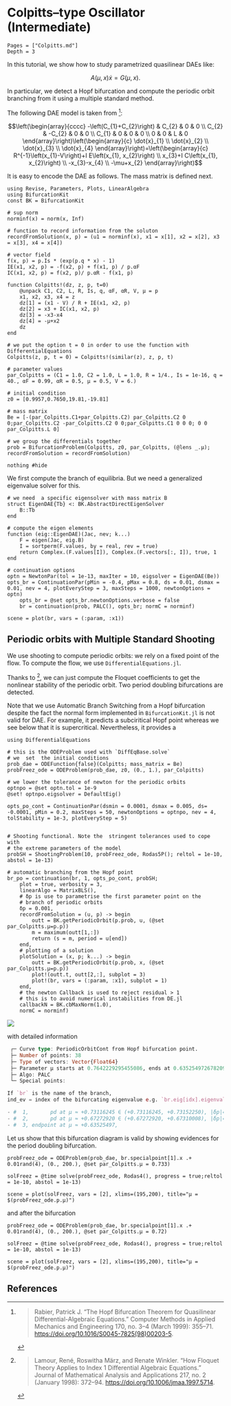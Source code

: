 # Colpitts–type Oscillator (Intermediate)

```@contents
Pages = ["Colpitts.md"]
Depth = 3
```

In this tutorial, we show how to study parametrized quasilinear DAEs like:

$$A(\mu,x)\dot x = G(\mu,x).$$

In particular, we detect a Hopf bifurcation and compute the periodic orbit branching from it using a multiple standard method.

The following DAE model is taken from [^Rabier]:

$$\left(\begin{array}{cccc}
-\left(C_{1}+C_{2}\right) & C_{2} & 0 & 0 \\
C_{2} & -C_{2} & 0 & 0 \\
C_{1} & 0 & 0 & 0 \\
0 & 0 & L & 0
\end{array}\right)\left(\begin{array}{c}
\dot{x}_{1} \\
\dot{x}_{2} \\
\dot{x}_{3} \\
\dot{x}_{4}
\end{array}\right)=\left(\begin{array}{c}
R^{-1}\left(x_{1}-V\right)+I E\left(x_{1}, x_{2}\right) \\
x_{3}+I C\left(x_{1}, x_{2}\right) \\
-x_{3}-x_{4} \\
-\mu+x_{2}
\end{array}\right)$$

It is easy to encode the DAE as follows. The mass matrix is defined next.

```@example TUTDAE1
using Revise, Parameters, Plots, LinearAlgebra
using BifurcationKit
const BK = BifurcationKit

# sup norm
norminf(x) = norm(x, Inf)

# function to record information from the soluton
recordFromSolution(x, p) = (u1 = norminf(x), x1 = x[1], x2 = x[2], x3 = x[3], x4 = x[4])

# vector field
f(x, p) = p.Is * (exp(p.q * x) - 1)
IE(x1, x2, p) = -f(x2, p) + f(x1, p) / p.αF
IC(x1, x2, p) = f(x2, p)/ p.αR - f(x1, p)

function Colpitts!(dz, z, p, t=0)
	@unpack C1, C2, L, R, Is, q, αF, αR, V, μ = p
	x1, x2, x3, x4 = z
	dz[1] = (x1 - V) / R + IE(x1, x2, p)
	dz[2] =	x3 + IC(x1, x2, p)
	dz[3] = -x3-x4
	dz[4] = -μ+x2
	dz
end

# we put the option t = 0 in order to use the function with DifferentialEquations
Colpitts(z, p, t = 0) = Colpitts!(similar(z), z, p, t)

# parameter values
par_Colpitts = (C1 = 1.0, C2 = 1.0, L = 1.0, R = 1/4., Is = 1e-16, q = 40., αF = 0.99, αR = 0.5, μ = 0.5, V = 6.)

# initial condition
z0 = [0.9957,0.7650,19.81,-19.81]

# mass matrix
Be = [-(par_Colpitts.C1+par_Colpitts.C2) par_Colpitts.C2 0 0;par_Colpitts.C2 -par_Colpitts.C2 0 0;par_Colpitts.C1 0 0 0; 0 0 par_Colpitts.L 0]

# we group the differentials together
prob = BifurcationProblem(Colpitts, z0, par_Colpitts, (@lens _.μ); recordFromSolution = recordFromSolution)

nothing #hide
```

We first compute the branch of equilibria. But we need  a generalized eigenvalue solver for this.

```@example TUTDAE1
# we need  a specific eigensolver with mass matrix B
struct EigenDAE{Tb} <: BK.AbstractDirectEigenSolver
	B::Tb
end

# compute the eigen elements
function (eig::EigenDAE)(Jac, nev; k...)
	F = eigen(Jac, eig.B)
	I = sortperm(F.values, by = real, rev = true)
	return Complex.(F.values[I]), Complex.(F.vectors[:, I]), true, 1
end

# continuation options
optn = NewtonPar(tol = 1e-13, maxIter = 10, eigsolver = EigenDAE(Be))
opts_br = ContinuationPar(pMin = -0.4, pMax = 0.8, ds = 0.01, dsmax = 0.01, nev = 4, plotEveryStep = 3, maxSteps = 1000, newtonOptions = optn)
	opts_br = @set opts_br.newtonOptions.verbose = false
	br = continuation(prob, PALC(), opts_br; normC = norminf)

scene = plot(br, vars = (:param, :x1))
```


## Periodic orbits with Multiple Standard Shooting

We use shooting to compute periodic orbits: we rely on a fixed point of the flow. To compute the flow, we use `DifferentialEquations.jl`.

Thanks to [^Lamour], we can  just compute the Floquet coefficients to get the nonlinear stability of the periodic orbit. Two period doubling bifurcations are detected.

Note that we use Automatic Branch Switching from a Hopf bifurcation despite the fact the normal form implemented in `BifurcationKit.jl` is not valid for DAE. For example, it predicts a subciritical Hopf point whereas we see below that it is supercritical. Nevertheless, it provides a

```@example TUTDAE1
using DifferentialEquations

# this is the ODEProblem used with `DiffEqBase.solve`
# we  set  the initial conditions
prob_dae = ODEFunction{false}(Colpitts; mass_matrix = Be)
probFreez_ode = ODEProblem(prob_dae, z0, (0., 1.), par_Colpitts)

# we lower the tolerance of newton for the periodic orbits
optnpo = @set optn.tol = 1e-9
@set! optnpo.eigsolver = DefaultEig()

opts_po_cont = ContinuationPar(dsmin = 0.0001, dsmax = 0.005, ds= -0.0001, pMin = 0.2, maxSteps = 50, newtonOptions = optnpo, nev = 4, tolStability = 1e-3, plotEveryStep = 5)


# Shooting functional. Note the  stringent tolerances used to cope with
# the extreme parameters of the model
probSH = ShootingProblem(10, probFreez_ode, Rodas5P(); reltol = 1e-10, abstol = 1e-13)

# automatic branching from the Hopf point
br_po = continuation(br, 1, opts_po_cont, probSH;
	plot = true, verbosity = 3,
	linearAlgo = MatrixBLS(),
	# δp is use to parametrise the first parameter point on the
	# branch of periodic orbits
	δp = 0.001,
	recordFromSolution = (u, p) -> begin
		outt = BK.getPeriodicOrbit(p.prob, u, (@set  par_Colpitts.μ=p.p))
		m = maximum(outt[1,:])
		return (s = m, period = u[end])
	end,
	# plotting of a solution
	plotSolution = (x, p; k...) -> begin
		outt = BK.getPeriodicOrbit(p.prob, x, (@set  par_Colpitts.μ=p.p))
		plot!(outt.t, outt[2,:], subplot = 3)
		plot!(br, vars = (:param, :x1), subplot = 1)
	end,
	# the newton Callback is used to reject residual > 1
	# this is to avoid numerical instabilities from DE.jl
	callbackN = BK.cbMaxNorm(1.0),
	normC = norminf)
```

![](Colpitts1.png)

with detailed information

```julia
 ┌─ Curve type: PeriodicOrbitCont from Hopf bifurcation point.
 ├─ Number of points: 38
 ├─ Type of vectors: Vector{Float64}
 ├─ Parameter μ starts at 0.7642229295455086, ends at 0.6352549726782099
 ├─ Algo: PALC
 └─ Special points:

If `br` is the name of the branch,
ind_ev = index of the bifurcating eigenvalue e.g. `br.eig[idx].eigenvals[ind_ev]`

- #  1,       pd at μ ≈ +0.73116245 ∈ (+0.73116245, +0.73152250), |δp|=4e-04, [converged], δ = ( 1,  1), step =  17, eigenelements in eig[ 18], ind_ev =   1
- #  2,       pd at μ ≈ +0.67272920 ∈ (+0.67272920, +0.67310008), |δp|=4e-04, [converged], δ = (-1, -1), step =  27, eigenelements in eig[ 28], ind_ev =   1
- #  3, endpoint at μ ≈ +0.63525497,                                                                     step =  37
```

Let us show that this bifurcation diagram is valid by showing evidences for the period doubling bifurcation.

```@example TUTDAE1
probFreez_ode = ODEProblem(prob_dae, br.specialpoint[1].x .+ 0.01rand(4), (0., 200.), @set par_Colpitts.μ = 0.733)

solFreez = @time solve(probFreez_ode, Rodas4(), progress = true;reltol = 1e-10, abstol = 1e-13)

scene = plot(solFreez, vars = [2], xlims=(195,200), title="μ = $(probFreez_ode.p.μ)")
```

and after the bifurcation

```@example TUTDAE1
probFreez_ode = ODEProblem(prob_dae, br.specialpoint[1].x .+ 0.01rand(4), (0., 200.), @set par_Colpitts.μ = 0.72)

solFreez = @time solve(probFreez_ode, Rodas4(), progress = true;reltol = 1e-10, abstol = 1e-13)

scene = plot(solFreez, vars = [2], xlims=(195,200), title="μ = $(probFreez_ode.p.μ)")
```


## References

[^Rabier]:> Rabier, Patrick J. “The Hopf Bifurcation Theorem for Quasilinear Differential-Algebraic Equations.” Computer Methods in Applied Mechanics and Engineering 170, no. 3–4 (March 1999): 355–71. https://doi.org/10.1016/S0045-7825(98)00203-5.

[^Lamour]:> Lamour, René, Roswitha März, and Renate Winkler. “How Floquet Theory Applies to Index 1 Differential Algebraic Equations.” Journal of Mathematical Analysis and Applications 217, no. 2 (January 1998): 372–94. https://doi.org/10.1006/jmaa.1997.5714.
